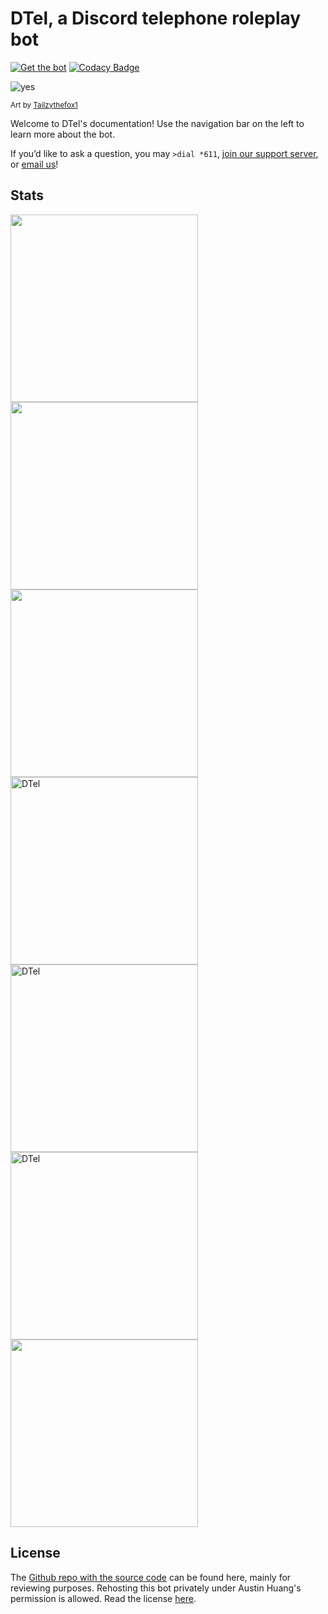 # DTel, a Discord telephone roleplay bot

[![Get the bot](https://img.shields.io/badge/Discord-Get_The_Bot-7289DA.svg)](https://discordapp.com/oauth2/authorize?client_id=377609965554237453&scope=bot) [![Codacy Badge](https://api.codacy.com/project/badge/Grade/3a213a0237e54d99bd60aa9087eabbf5)](https://www.codacy.com/manual/Mitchell3514/discordtel)

![yes](https://cdn.discordapp.com/attachments/393598647679582218/393956037637570560/DTel-chan.png)

<small>Art by [Tailzythefox1](https://tailzythefox1.deviantart.com/)</small>

Welcome to DTel's documentation! Use the navigation bar on the left to learn more about the bot.

If you’d like to ask a question, you may `>dial *611`, [join our support server](https://discord.gg/RN7pxrB), or [email us](mailto:dtel@austinhuang.me)!

## Stats
<a href="https://botlist.space/bot/377609965554237453?utm_source=bls&utm_medium=widget&utm_campaign=377609965554237453"><img src="https://api.botlist.space/widget/377609965554237453/6" width="300"></a> <a href="https://botsfordiscord.com/bot/377609965554237453"><img src="https://botsfordiscord.com/api/bot/377609965554237453/widget" width="300" /></a> <a href="https://discordbotlist.com/bots/377609965554237453"><img src="https://discordbotlist.com/bots/377609965554237453/widget.svg" width="300" /></a> <a href="https://bots.ondiscord.xyz/bots/377609965554237453"><img src="https://bots.ondiscord.xyz/bots/377609965554237453/embed?theme=dark&showGuilds=true" alt="DTel" width="300"/></a> <a href="https://top.gg/bot/377609965554237453"><img src="https://top.gg/api/widget/377609965554237453.svg" alt="DTel" width="300" /></a> <a href="https://discord.boats/bot/377609965554237453"><img src="https://discord.boats/api/widget/377609965554237453" alt="DTel" width="300" /></a> <a href="https://mythicalbots.xyz/bot/377609965554237453" ><img src="https://mythicalbots.xyz/bot/377609965554237453/embed?q=dark" alt="" width="300" /></a>

## License
The [Github repo with the source code](https://github.com/austinhuang0131/dtel) can be found here, mainly for reviewing purposes. Rehosting this bot privately under Austin Huang's permission is allowed. Read the license [here](https://github.com/austinhuang0131/dtel/blob/master/LICENSE).
